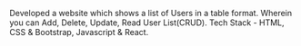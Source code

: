 Developed a website which shows a list of Users in a table format.
Wherein you can Add, Delete, Update, Read User List(CRUD).
Tech Stack - HTML, CSS & Bootstrap, Javascript & React.

